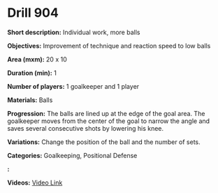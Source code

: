 # Drill 904

**Short description:**
Individual work, more balls

**Objectives:**
Improvement of technique and reaction speed to low balls

**Area (mxm):**
20 x 10

**Duration (min):**
1

**Number of players:**
1 goalkeeper and 1 player

**Materials:**
Balls

**Progression:**
The balls are lined up at the edge of the goal area. The goalkeeper moves from the center of the goal to narrow the angle and saves several consecutive shots by lowering his knee.

**Variations:**
Change the position of the ball and the number of sets.

**Categories:**
Goalkeeping, Positional Defense

**:**


**Videos:**
[Video Link](https://www.youtube.com/embed/-6Z5NhXoPQg)

